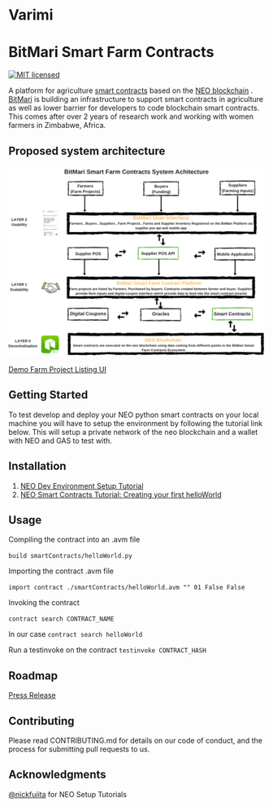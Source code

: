 # Varimi
# BitMari Smart Farm Contracts 

[![MIT licensed](https://img.shields.io/badge/license-MIT-blue.svg)](https://github.com/lightningnetwork/lnd/blob/master/LICENSE) 


A platform for agriculture [smart contracts](https://en.wikipedia.org/wiki/Smart_contract) based on the [NEO blockchain](https://neo.org/) . 
[BitMari](https://www.bitmari.com) is building an infrastructure to support smart contracts  in agriculture as well as lower barrier for developers to code blockchain smart contracts. This comes after over 2 years of research work and working with women farmers in Zimbabwe, Africa.

## Proposed system architecture 

<img src="https://github.com/BitMari/varimi/blob/master/assets/proposedsystemarchitecture1.png" alt="BitMari Smart Farm Contracts" width="620">

[Demo Farm Project Listing UI](https://www.bitmari.com/smartfarmcontract/public/project)

## Getting Started

To test develop and deploy your NEO python smart contracts on your local machine you will have to setup the environment by following the tutorial link below.
This will setup a private network of the neo blockchain and a wallet with NEO and GAS to test with.

## Installation

1. [NEO Dev Environment Setup Tutorial](https://medium.com/@nickfujita/neo-dev-environment-setup-tutorial-e495f5364ada)
2. [NEO Smart Contracts Tutorial: Creating your first helloWorld](https://medium.com/@nickfujita/neo-smart-contracts-tutorial-helloworld-13ecc19b31fe)

## Usage

Compiling the contract into an .avm file 

```build smartContracts/helloWorld.py```

Importing the contract .avm file 

```import contract ./smartContracts/helloWorld.avm "" 01 False False```

Invoking the contract

```contract search CONTRACT_NAME```

In our case 
```contract search helloWorld```

Run a testinvoke on the contract
```testinvoke CONTRACT_HASH```

## Roadmap 

[Press Release](https://medium.com/@bitmari_/bitmari-to-launch-smart-farm-contracts-to-aid-in-agricultural-funding-in-africa-based-on-the-neo-8df26f0b3347)
 

## Contributing

Please read CONTRIBUTING.md for details on our code of conduct, and the process for submitting pull requests to us.


## Acknowledgments

[@nickfujita](https://medium.com/@nickfujita) for NEO Setup Tutorials 



